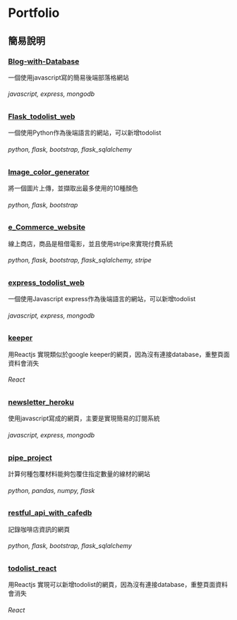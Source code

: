 # Portfolio

## 簡易說明 
### [Blog-with-Database](https://github.com/hao134/Portfolio/tree/main/Blog-with-Database)
一個使用javascript寫的簡易後端部落格網站
###### javascript, express, mongodb

### [Flask_todolist_web](https://github.com/hao134/Portfolio/tree/main/Flask_todolist_web)
一個使用Python作為後端語言的網站，可以新增todolist
###### python, flask, bootstrap, flask_sqlalchemy

### [Image_color_generator](https://github.com/hao134/Portfolio/tree/main/Image_color_generator)
將一個圖片上傳，並擷取出最多使用的10種顏色
###### python, flask, bootstrap

### [e_Commerce_website](https://github.com/hao134/Portfolio/tree/main/e_Commerce_website)
線上商店，商品是租借電影，並且使用stripe來實現付費系統
###### python, flask, bootstrap, flask_sqlalchemy, stripe

### [express_todolist_web](https://github.com/hao134/Portfolio/tree/main/express_todolist_web)
一個使用Javascript express作為後端語言的網站，可以新增todolist
###### javascript, express, mongodb

### [keeper](https://github.com/hao134/Portfolio/tree/main/keeper)
用Reactjs 實現類似於google keeper的網頁，因為沒有連接database，重整頁面資料會消失
###### React

### [newsletter_heroku](https://github.com/hao134/Portfolio/tree/main/newsletter_heroku)
使用javascript寫成的網頁，主要是實現簡易的訂閱系統
###### javascript, express, mongodb

### [pipe_project](https://github.com/hao134/Portfolio/tree/main/pipe_project)
計算何種包覆材料能夠包覆住指定數量的線材的網站
###### python, pandas, numpy, flask

### [restful_api_with_cafedb](https://github.com/hao134/Portfolio/tree/main/restful_api_with_cafedb)
記錄咖啡店資訊的網頁
###### python, flask, bootstrap, flask_sqlalchemy

### [todolist_react](https://github.com/hao134/Portfolio/tree/main/todolist_react)
用Reactjs 實現可以新增todolist的網頁，因為沒有連接database，重整頁面資料會消失
###### React
